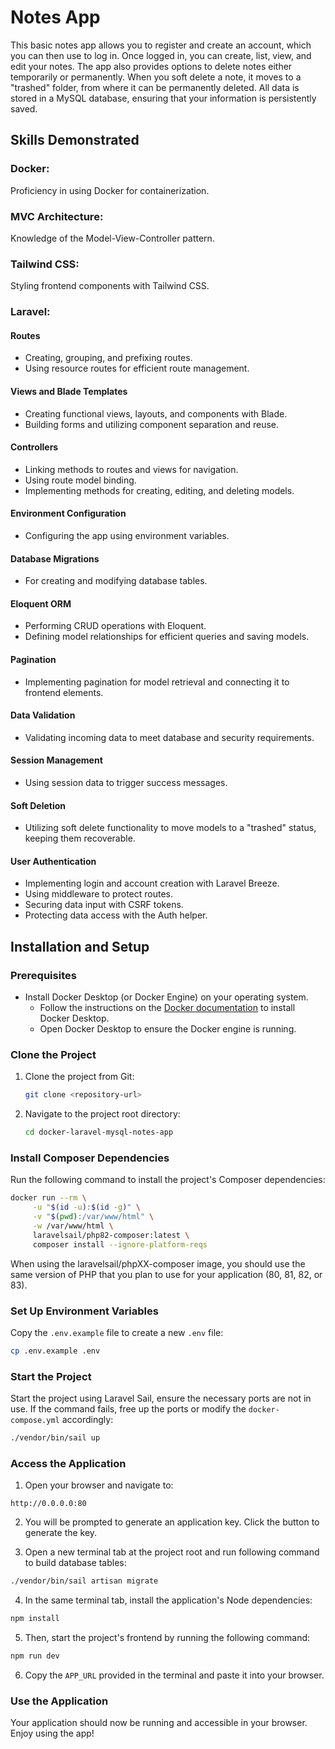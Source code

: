 # Notes App

This basic notes app allows you to register and create an account, which you can then use to log in. Once logged in, you can create, list, view, and edit your notes. The app also provides options to delete notes either temporarily or permanently. When you soft delete a note, it moves to a "trashed" folder, from where it can be permanently deleted. All data is stored in a MySQL database, ensuring that your information is persistently saved.

## Skills Demonstrated

### Docker:

Proficiency in using Docker for containerization.

### MVC Architecture:

Knowledge of the Model-View-Controller pattern.

### Tailwind CSS:

Styling frontend components with Tailwind CSS.

### Laravel:

#### Routes

-   Creating, grouping, and prefixing routes.
-   Using resource routes for efficient route management.

#### Views and Blade Templates

-   Creating functional views, layouts, and components with Blade.
-   Building forms and utilizing component separation and reuse.

#### Controllers

-   Linking methods to routes and views for navigation.
-   Using route model binding.
-   Implementing methods for creating, editing, and deleting models.

#### Environment Configuration

-   Configuring the app using environment variables.

#### Database Migrations

-   For creating and modifying database tables.

#### Eloquent ORM

-   Performing CRUD operations with Eloquent.
-   Defining model relationships for efficient queries and saving models.

#### Pagination

-   Implementing pagination for model retrieval and connecting it to frontend elements.

#### Data Validation

-   Validating incoming data to meet database and security requirements.

#### Session Management

-   Using session data to trigger success messages.

#### Soft Deletion

-   Utilizing soft delete functionality to move models to a "trashed" status, keeping them recoverable.

#### User Authentication

-   Implementing login and account creation with Laravel Breeze.
-   Using middleware to protect routes.
-   Securing data input with CSRF tokens.
-   Protecting data access with the Auth helper.

## Installation and Setup

### Prerequisites

-   Install Docker Desktop (or Docker Engine) on your operating system.
    -   Follow the instructions on the [Docker documentation](https://docs.docker.com/desktop/) to install Docker Desktop.
    -   Open Docker Desktop to ensure the Docker engine is running.

### Clone the Project

1. Clone the project from Git:

    ```sh
    git clone <repository-url>
    ```

2. Navigate to the project root directory:
    ```sh
    cd docker-laravel-mysql-notes-app
    ```

### Install Composer Dependencies

Run the following command to install the project's Composer dependencies:

```sh
docker run --rm \
     -u "$(id -u):$(id -g)" \
     -v "$(pwd):/var/www/html" \
     -w /var/www/html \
     laravelsail/php82-composer:latest \
     composer install --ignore-platform-reqs
```

When using the laravelsail/phpXX-composer image, you should use the same version of PHP that you plan to use for your application (80, 81, 82, or 83).

### Set Up Environment Variables

Copy the `.env.example` file to create a new `.env` file:

```sh
cp .env.example .env
```

### Start the Project

Start the project using Laravel Sail, ensure the necessary ports are not in use. If the command fails, free up the ports or modify the `docker-compose.yml` accordingly:

```sh
./vendor/bin/sail up
```

### Access the Application

1. Open your browser and navigate to:

```arduino
http://0.0.0.0:80
```

2. You will be prompted to generate an application key. Click the button to generate the key.

3. Open a new terminal tab at the project root and run following command to build database tables:

```sh
./vendor/bin/sail artisan migrate
```

4. In the same terminal tab, install the application's Node dependencies:

```sh
npm install
```

5. Then, start the project's frontend by running the following command:

```sh
npm run dev
```

6. Copy the `APP_URL` provided in the terminal and paste it into your browser.

### Use the Application

Your application should now be running and accessible in your browser. Enjoy using the app!
